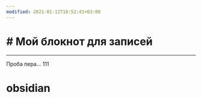```yaml
---
modified: 2021-01-12T18:52:41+03:00
---
```


# # Мой блокнот для записей

____

Проба пера...
111
# obsidian
